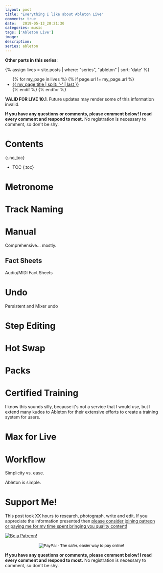```yaml
---
layout: post
title: "Everything I like about Ableton Live"
comments: true
date:   2019-05-13_20:21:30 
categories: music
tags: ['Ableton Live']
image:
description:
series: ableton
---
```



**Other parts in this series**: 

{% assign lives = site.posts | where: "series", "ableton" | sort: 'date' %}
<ul>
{% for my_page in lives %} 
    {% if page.url != my_page.url  %}
        <li><a class="page-link" href="{{ my_page.url | prepend: site.baseurl }}">{{ my_page.title | split: '-' | last }}</a></li>
    {% endif %}
{% endfor %}
</ul>

**VALID FOR LIVE 10.1**. Future updates may render some of this information invalid.

<!--more-->

**If you have any questions or comments, please comment below! I read every comment and respond to most.** No registration is necessary to comment, so don't be shy.

# Contents
{:.no_toc}
* TOC
{:toc}

# Metronome

# Track Naming

# Manual

Comprehensive... mostly.

## Fact Sheets

Audio/MIDI Fact Sheets

# Undo

Persistent and Mixer undo

# Step Editing

# Hot Swap

# Packs

# Certified Training

I know this sounds silly, because it's not a service that I would use, but I extend many kudos to Ableton for their extensive efforts to create a training system for users.

# Max for Live

# Workflow

Simplicity vs. ease.

Ableton is simple.

# Support Me!

This post took XX hours to research, photograph, write and edit. If you appreciate the information presented then <a href="/DonateNow/">please consider joining patreon or paying me for my time spent bringing you quality content!</a>

<a href="https://www.patreon.com/bePatron?u=7465992"> <img class="patreon-button" src="/assets/Patreon.png" alt="Be a Patreon!"></a>

<form style="text-align: center;" action="https://www.paypal.com/cgi-bin/webscr" method="post" target="_top">
<input type="hidden" name="cmd" value="_s-xclick">
<input type="hidden" name="hosted_button_id" value="BR247JAZBTUJJ">
<input type="image" src="https://www.paypalobjects.com/en_US/i/btn/btn_donateCC_LG.gif" border="0" name="submit" alt="PayPal - The safer, easier way to pay online!">
<img alt="" border="0" src="https://www.paypalobjects.com/en_US/i/scr/pixel.gif" width="1" height="1">
</form>

**If you have any questions or comments, please comment below! I read every comment and respond to most.** No registration is necessary to comment, so don't be shy.

